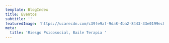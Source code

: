 ```yaml
---
template: BlogIndex
title: Eventos
subtitle: ''
featuredImage: 'https://ucarecdn.com/c39fe9af-9da8-4ba2-8443-33e0199ec0e6/'
meta:
  title: 'Riesgo Psicosocial, Baile Terapia '
---
```

